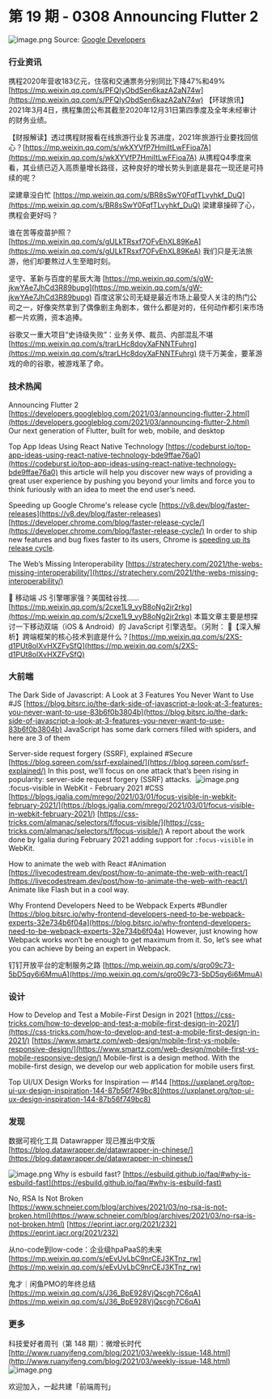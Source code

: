 # 第 19 期 - 0308 Announcing Flutter 2
![image.png](https://cdn.nlark.com/yuque/0/2021/png/85771/1615007773385-f4a584e8-bab5-4654-806f-26408ef38b40.png#align=left&display=inline&height=251&margin=%5Bobject%20Object%5D&name=image.png&originHeight=900&originWidth=1600&size=2763790&status=done&style=none&width=446)
Source: [Google Developers](https://developers.googleblog.com/2021/03/announcing-flutter-2.html)
### 行业资讯
携程2020年营收183亿元，住宿和交通票务分别同比下降47%和49%
[https://mp.weixin.qq.com/s/PFQIyObdSen6kazA2aN74w](https://mp.weixin.qq.com/s/PFQIyObdSen6kazA2aN74w)
【环球旅讯】2021年3月4日，携程集团公布其截至2020年12月31日第四季度及全年未经审计的财务业绩。

【财报解读】透过携程财报看在线旅游行业复苏进度，2021年旅游行业要找回信心？[https://mp.weixin.qq.com/s/wkXYVfP7HmiItLwFFioa7A](https://mp.weixin.qq.com/s/wkXYVfP7HmiItLwFFioa7A)
从携程Q4季度来看，其业绩已迈入高质量增长路径，这种良好的增长势头到底是昙花一现还是可持续的呢？

梁建章没白忙
[https://mp.weixin.qq.com/s/BR8sSwY0FqfTLvyhkf_DuQ](https://mp.weixin.qq.com/s/BR8sSwY0FqfTLvyhkf_DuQ)
梁建章操碎了心，携程会更好吗？

谁在苦等疫苗护照？
[https://mp.weixin.qq.com/s/gULkTRsxf7OFvEhXL89KeA](https://mp.weixin.qq.com/s/gULkTRsxf7OFvEhXL89KeA)
我们只是无法旅游，他们却要熬过人生至暗时刻。

坚守、革新与百度的星辰大海
[https://mp.weixin.qq.com/s/gW-jkwYAe7JhCd3R89bupg](https://mp.weixin.qq.com/s/gW-jkwYAe7JhCd3R89bupg)
百度这家公司无疑是最近市场上最受人关注的热门公司之一，好像突然拿到了偶像剧主角剧本，做什么都是对的，任何动作都引来市场都一片欢腾，资本追捧。

谷歌又一重大项目“史诗级失败”：业务关停、裁员、内部混乱不堪
[https://mp.weixin.qq.com/s/trarLHc8doyXaFNNTFuhrg](https://mp.weixin.qq.com/s/trarLHc8doyXaFNNTFuhrg)
烧千万美金，要革游戏的命的谷歌，被游戏革了命。

### 技术热闻
Announcing Flutter 2
[https://developers.googleblog.com/2021/03/announcing-flutter-2.html](https://developers.googleblog.com/2021/03/announcing-flutter-2.html)
Our next generation of Flutter, built for web, mobile, and desktop

Top App Ideas Using React Native Technology
[https://codeburst.io/top-app-ideas-using-react-native-technology-bde9ffae76a0](https://codeburst.io/top-app-ideas-using-react-native-technology-bde9ffae76a0)
this article will help you discover new ways of providing a great user experience by pushing you beyond your limits and force you to think furiously with an idea to meet the end user’s need.

Speeding up Google Chrome's release cycle
[https://v8.dev/blog/faster-releases](https://v8.dev/blog/faster-releases)
[https://developer.chrome.com/blog/faster-release-cycle/](https://developer.chrome.com/blog/faster-release-cycle/)
In order to ship new features and bug fixes faster to its users, Chrome is [speeding up its release cycle](https://developer.chrome.com/blog/faster-release-cycle/).

The Web’s Missing Interoperability
[https://stratechery.com/2021/the-webs-missing-interoperability/](https://stratechery.com/2021/the-webs-missing-interoperability/)

🤔 移动端 JS 引擎哪家强？美国硅谷找......
[https://mp.weixin.qq.com/s/2cxe1L9_vyB8oNg2jr2rkg](https://mp.weixin.qq.com/s/2cxe1L9_vyB8oNg2jr2rkg)
本篇文章主要是想探讨一下移动双端（iOS & Android）的 JavaScript 引擎选型。（另附：
🧭【深入解析】跨端框架的核心技术到底是什么？[https://mp.weixin.qq.com/s/2XS-d1PUt8olXvHXZFvSfQ](https://mp.weixin.qq.com/s/2XS-d1PUt8olXvHXZFvSfQ)

### 大前端
The Dark Side of Javascript: A Look at 3 Features You Never Want to Use #JS
[https://blog.bitsrc.io/the-dark-side-of-javascript-a-look-at-3-features-you-never-want-to-use-83b6f0b3804b](https://blog.bitsrc.io/the-dark-side-of-javascript-a-look-at-3-features-you-never-want-to-use-83b6f0b3804b)
JavaScript has some dark corners filled with spiders, and here are 3 of them

Server-side request forgery (SSRF), explained #Secure
[https://blog.sqreen.com/ssrf-explained/](https://blog.sqreen.com/ssrf-explained/)
In this post, we’ll focus on one attack that’s been rising in popularity: server-side request forgery (SSRF) attacks. 
![image.png](https://cdn.nlark.com/yuque/0/2021/png/85771/1615004740145-fefb4e7e-dc66-4d2f-967e-a121c1b2dd44.png#align=left&display=inline&height=195&margin=%5Bobject%20Object%5D&name=image.png&originHeight=870&originWidth=1868&size=152815&status=done&style=none&width=419)
:focus-visible in WebKit - February 2021 #CSS
[https://blogs.igalia.com/mrego/2021/03/01/focus-visible-in-webkit-february-2021/](https://blogs.igalia.com/mrego/2021/03/01/focus-visible-in-webkit-february-2021/)
[https://css-tricks.com/almanac/selectors/f/focus-visible/](https://css-tricks.com/almanac/selectors/f/focus-visible/)
A report about the work done by Igalia during February 2021 adding support for `:focus-visible` in WebKit.

How to animate the web with React #Animation
[https://livecodestream.dev/post/how-to-animate-the-web-with-react/](https://livecodestream.dev/post/how-to-animate-the-web-with-react/)
Animate like Flash but in a cool way.

Why Frontend Developers Need to be Webpack Experts #Bundler
[https://blog.bitsrc.io/why-frontend-developers-need-to-be-webpack-experts-32e734b6f04a](https://blog.bitsrc.io/why-frontend-developers-need-to-be-webpack-experts-32e734b6f04a)
However, just knowing how Webpack works won’t be enough to get maximum from it. So, let’s see what you can achieve by being an expert in Webpack.

钉钉开放平台的定制服务之路
[https://mp.weixin.qq.com/s/qro09c73-5bD5qy6i6MmuA](https://mp.weixin.qq.com/s/qro09c73-5bD5qy6i6MmuA)

### 设计
How to Develop and Test a Mobile-First Design in 2021
[https://css-tricks.com/how-to-develop-and-test-a-mobile-first-design-in-2021/](https://css-tricks.com/how-to-develop-and-test-a-mobile-first-design-in-2021/)
[https://www.smartz.com/web-design/mobile-first-vs-mobile-responsive-design/](https://www.smartz.com/web-design/mobile-first-vs-mobile-responsive-design/)
Mobile-first is a design method. With the mobile-first design, we develop our web application for mobile users first.

Top UI/UX Design Works for Inspiration — #144
[https://uxplanet.org/top-ui-ux-design-inspiration-144-87b56f749bc8](https://uxplanet.org/top-ui-ux-design-inspiration-144-87b56f749bc8)

### 发现
数据可视化工具 Datawrapper 现已推出中文版
[https://blog.datawrapper.de/datawrapper-in-chinese/](https://blog.datawrapper.de/datawrapper-in-chinese/)


![image.png](https://cdn.nlark.com/yuque/0/2021/png/85771/1615005992377-a1bf5710-c32e-4f02-bb07-4acbd4a6c878.png#align=left&display=inline&height=146&margin=%5Bobject%20Object%5D&name=image.png&originHeight=442&originWidth=1508&size=54489&status=done&style=none&width=499)
Why is esbuild fast?
[https://esbuild.github.io/faq/#why-is-esbuild-fast](https://esbuild.github.io/faq/#why-is-esbuild-fast)

No, RSA Is Not Broken
[https://www.schneier.com/blog/archives/2021/03/no-rsa-is-not-broken.html](https://www.schneier.com/blog/archives/2021/03/no-rsa-is-not-broken.html)
[https://eprint.iacr.org/2021/232](https://eprint.iacr.org/2021/232)

从no-code到low-code：企业级hpaPaaS的未来
[https://mp.weixin.qq.com/s/eEvUvLbC9nrCEJ3KTnz_rw](https://mp.weixin.qq.com/s/eEvUvLbC9nrCEJ3KTnz_rw)

鬼才｜闲鱼PMO的年终总结
[https://mp.weixin.qq.com/s/J36_BpE928VjQscgh7C6qA](https://mp.weixin.qq.com/s/J36_BpE928VjQscgh7C6qA)

### 更多

科技爱好者周刊（第 148 期）：微增长时代
[http://www.ruanyifeng.com/blog/2021/03/weekly-issue-148.html](http://www.ruanyifeng.com/blog/2021/03/weekly-issue-148.html)
![image.png](https://cdn.nlark.com/yuque/0/2020/png/85771/1605930034828-7fc81343-651f-4a15-8465-eebe5a23cf61.png#align=left&display=inline&height=31&margin=%5Bobject%20Object%5D&name=image.png&originHeight=90&originWidth=2186&size=14325&status=done&style=none&width=746)


欢迎加入，一起共建「前端周刊」
